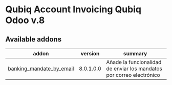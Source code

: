 Qubiq Account Invoicing Qubiq Odoo v.8
======================================

[//]: # (addons)

Available addons
----------------
addon | version | summary
--- | --- | ---
[banking_mandate_by_email](banking_mandate_by_email/) | 8.0.1.0.0 | Añade la funcionalidad de enviar los mandatos por correo electrónico

[//]: # (end addons)
